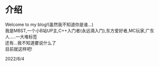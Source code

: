 # 介绍
Welcome to my blog!(虽然我不知道你是谁...)  
我是MBST,一个小B站UP主,C++入门者(永远滴入门),东方爱好者,MC玩家,广东人.....一大堆标签  
还有...我不知道要说什么了  
目前就这样吧!  




2022/8/4